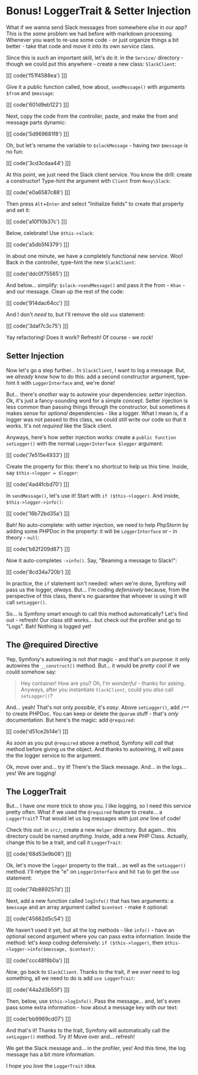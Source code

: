 # Bonus! LoggerTrait & Setter Injection

What if we wanna send Slack messages from somewhere *else* in our app? This is the
*same* problem we had before with markdown processing. Whenever you want to re-use
some code - or just organize things a bit better - take that code and move it into
its own *service* class.

Since this is *such* an important skill, let's do it: in the `Service/` directory -
though we could put this anywhere - create a new class: `SlackClient`:

[[[ code('f51f4588ea') ]]]

Give it a public function called, how about, `sendMessage()` with arguments `$from`
and `$message`:

[[[ code('601d9eb122') ]]]

Next, copy the code from the controller, paste, and make the from and message parts
dynamic:

[[[ code('5d969681f8') ]]]

Oh, but let's rename the variable to `$slackMessage` - having *two* `$message` is
no fun:

[[[ code('3cd3cdaa44') ]]]

At this point, we just need the Slack client service. You know the drill: create
a constructor! Type-hint the argument with `Client` from `Nexy\Slack`:

[[[ code('e0a6587c88') ]]]

Then press `Alt`+`Enter` and select "Initialize fields" to create that property
and set it:

[[[ code('a10f10b37c') ]]]

Below, celebrate! Use `$this->slack`:

[[[ code('a5db5f4379') ]]]

In about one minute, we have a completely functional new service. Woo! Back in the
controller, type-hint the new `SlackClient`:

[[[ code('ddc0f75565') ]]]

And below... simplify: `$slack->sendMessage()` and pass it the from - `Khan` -
and our message. Clean up the rest of the code:

[[[ code('914dac64cc') ]]]

And I don't *need* to, but I'll remove the old `use` statement:

[[[ code('3daf7c3c75') ]]]

Yay refactoring! Does it work? Refresh! Of course - we *rock*!

## Setter Injection

Now let's go a step further... In `SlackClient`, I want to log a message. But, we
*already* know how to do this: add a second constructor argument, type-hint it
with `LoggerInterface` and, we're done!

But... there's *another* way to autowire your dependencies: *setter* injection.
Ok, it's just a fancy-sounding word for a simple concept. Setter injection is
less common than passing things through the constructor, but sometimes it makes
sense for *optional* dependencies - like a logger. What I mean is, if a logger
was not passed to this class, we could *still* write our code so that it works.
It's not *required* like the Slack client.

Anyways, here's how setter injection works: create a `public function setLogger()`
with the normal `LoggerInterface $logger` argument:

[[[ code('7e515e4933') ]]]

Create the property for this: there's no shortcut to help us this time. Inside,
say `$this->logger = $logger`:

[[[ code('4ad4fcbd70') ]]]

In `sendMessage()`, let's use it! Start with `if ($this->logger)`. And inside,
`$this->logger->info()`:

[[[ code('16b72bd35a') ]]]

Bah! No auto-complete: with setter injection, we need to help PhpStorm by adding
some PHPDoc in the property: it will be `LoggerInterface` or - in theory - `null`:

[[[ code('b62f209d87') ]]]

*Now* it auto-completes `->info()`. Say, "Beaming a message to Slack!":

[[[ code('8cd34a720b') ]]]

In practice, the `if` statement isn't needed: when we're done, Symfony *will*
pass us the logger, *always*. But... I'm coding *defensively* because, from the
perspective of this class, there's no guarantee that whoever is using it will call
`setLogger()`.

So... is Symfony smart enough to call this method automatically? Let's find out -
refresh! Our class still works... but check out the profiler and go to "Logs". Bah!
Nothing is logged yet!

## The @required Directive

Yep, Symfony's autowiring is not *that* magic - and that's on purpose: it only
autowires the `__construct()` method. But... it would be *pretty* cool if we could
somehow say:

> Hey container! How are you? Oh, I'm *wonderful* - thanks for asking. Anyways, after
> you instantiate `SlackClient`, could you *also* call `setLogger()`?

And... yeah! That's not only *possible*, it's *easy*. Above `setLogger()`, add
`/**` to create PHPDoc. You can keep or delete the `@param` stuff - that's *only*
documentation. But here's the magic: add `@required`:

[[[ code('d51ce2b14e') ]]]

As *soon* as you put `@required` above a method, Symfony will *call* that method
before giving us the object. And thanks to autowiring, it will pass the the logger
service to the argument.

Ok, move over and... try it! There's the Slack message. And... in the logs...
yes! We are logging!

## The LoggerTrait

But... I have *one* more trick to show you. I like logging, so I need this service
pretty often. What if we used the `@required` feature to create... a `LoggerTrait`?
That would let us log messages with just *one* line of code!

Check this out: in `src/`, create a new `Helper` directory. But again... this directory
could be named *anything*. Inside, add a new PHP Class. Actually, change this to
be a trait, and call it `LoggerTrait`:

[[[ code('68d53e9b08') ]]]

Ok, let's move the `logger` property to the trait... as well as the `setLogger()`
method. I'll retype the "e" on `LoggerInterface` and hit `Tab` to get the `use` statement:

[[[ code('74b889257d') ]]]

Next, add a new function called `logInfo()` that has two arguments: a `$message`
and an array argument called `$context` - make it optional:

[[[ code('45662d5c54') ]]]

We haven't used it yet, but all the log methods - like `info()` - have an optional
second argument where you can pass extra information. Inside the method: let's *keep*
coding defensively: `if ($this->logger)`, then `$this->logger->info($message, $context)`:

[[[ code('ccc48f8b0a') ]]]

*Now*, go back to `SlackClient`. Thanks to the trait, if we *ever* need to log
something, all we need to do is add `use LoggerTrait`:

[[[ code('44a2d3b55f') ]]]

Then, below, use `$this->logInfo()`. Pass the message... and, let's even pass some
extra information - how about a message key with our text:

[[[ code('bb9969cd07') ]]]

And that's it! Thanks to the trait, Symfony will automatically call the `setLogger()`
method. Try it! Move over and... refresh!

We get the Slack message and... in the profiler, yes! And this time, the log message
has a bit more information.

I hope you *love* the `LoggerTrait` idea.
